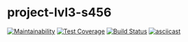 # project-lvl3-s456
[![Maintainability](https://api.codeclimate.com/v1/badges/d4c2fc245886a968abf1/maintainability)](https://codeclimate.com/github/egupsv/project-lvl3-s456/maintainability)
[![Test Coverage](https://api.codeclimate.com/v1/badges/d4c2fc245886a968abf1/test_coverage)](https://codeclimate.com/github/egupsv/project-lvl3-s456/test_coverage)
[![Build Status](https://travis-ci.org/egupsv/project-lvl3-s456.svg?branch=master)](https://travis-ci.org/egupsv/project-lvl3-s456)
[![asciicast](https://asciinema.org/a/5zNWGVHLnSF0QI9UeDdXTqaaf.svg)](https://asciinema.org/a/5zNWGVHLnSF0QI9UeDdXTqaaf)
